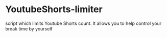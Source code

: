# YoutubeShorts-limiter
script which limits Youtube Shorts count. It allows you to help control your break time by yourself
